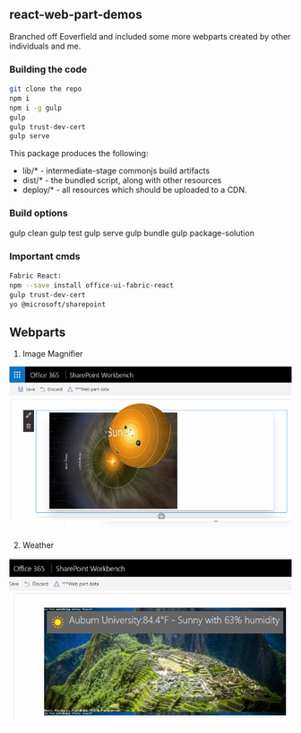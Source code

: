 ## react-web-part-demos

Branched off Eoverfield and included some more webparts created by other individuals and me.

### Building the code

```bash
git clone the repo
npm i
npm i -g gulp
gulp
gulp trust-dev-cert
gulp serve
```

This package produces the following:

* lib/* - intermediate-stage commonjs build artifacts
* dist/* - the bundled script, along with other resources
* deploy/* - all resources which should be uploaded to a CDN.

### Build options

gulp clean
gulp test
gulp serve
gulp bundle
gulp package-solution

### Important cmds

```bash
Fabric React:
npm --save install office-ui-fabric-react
gulp trust-dev-cert
yo @microsoft/sharepoint
```

## Webparts ##

1) Image Magnifier

![Image Magnifier](https://raw.githubusercontent.com/CodeHeight/TypeScript-Examples/master/images/solarsystem.png)

2) Weather

![Weather](https://raw.githubusercontent.com/CodeHeight/TypeScript-Examples/master/images/weather.png)

